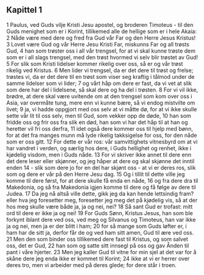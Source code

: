 ## Kapittel 1

1 Paulus, ved Guds vilje Kristi Jesu apostel, og broderen Timoteus - til den Guds menighet som er i Korint, tillikemed alle de hellige som er i hele Akaia:
2 Nåde være med dere og fred fra Gud vår Far og den Herre Jesus Kristus!
3 Lovet være Gud og vår Herre Jesu Kristi Far, miskunns Far og all trøsts Gud,
4 han som trøster oss i all vår trengsel, for at vi skal kunne trøste dem som er i all slags trengsel, med den trøst hvormed vi selv blir trøstet av Gud!
5 For slik som Kristi lidelser kommer rikelig over oss, så er og vår trøst rikelig ved Kristus.
6 Men lider vi trengsel, da er det dere til trøst og frelse; trøstes vi, da er det dere til en trøst som viser seg kraftig i tålmod under de samme lidelser som vi lider;
7 og vårt håp om dere er fast, da vi vet at slik som dere har del i lidelsene, så skal dere og ha del i trøsten.
8 For vi vil ikke, brødre, at dere skal være uvitende om at den trengsel som kom over oss i Asia, var overmåte tung, mere enn vi kunne bære, så vi endog mistvilte om livet;
9 ja, vi hadde oppgjort med oss selv at vi måtte dø, for at vi ikke skulle sette vår lit til oss selv, men til Gud, som vekker opp de døde,
10 han som fridde oss og frir oss fra slik en død, han som vi har det håp til at han og heretter vil fri oss derfra,
11 idet også dere kommer oss til hjelp med bønn, for at det fra manges munn må lyde rikelig takksigelse for oss, for den nåde som er oss gitt.
12 For dette er vår ros: vår samvittighets vitnesbyrd om at vi har vandret i verden, og særlig hos dere, i Guds hellighet og renhet, ikke i kjødelig visdom, men i Guds nåde.
13 For vi skriver ikke annet til dere enn det dere leser eller skjønner, og jeg håper at dere og skal skjønne det inntil enden
14 - slik som dere jo for en del har skjønt oss - at vi er deres ros, slik som og dere er vår på den Herre Jesu dag.
15 Og i tillit til dette ville jeg komme til dere først, for at dere skulle få enda en nåde,
16 og fra dere dra til Makedonia, og så fra Makedonia igjen komme til dere og få følge av dere til Judea.
17 Da jeg nå altså ville dette, gikk jeg da kan hende lettsindig fram? eller hva jeg foresetter meg, foresetter jeg meg det på kjødelig vis, så at der hos meg skulle være både ja, ja og nei, nei?
18 Så sant Gud er trofast: mitt ord til dere er ikke ja og nei!
19 For Guds Sønn, Kristus Jesus, han som ble forkynt iblant dere ved oss, ved meg og Silvanus og Timoteus, han var ikke ja og nei, men ja er der blitt i ham;
20 for så mange som Guds løfter er, i ham har de sitt ja, derfor får de og ved ham sitt amen, Gud til ære ved oss.
21 Men den som binder oss tillikemed dere fast til Kristus, og som salvet oss, det er Gud,
22 han som og satte sitt innsegl på oss og gav Ånden til pant i våre hjerter.
23 Men jeg kaller Gud til vitne for min sjel at det var for å skåne dere jeg enda ikke er kommet til Korint;
24 ikke at vi er herrer over deres tro, men vi arbeider med på deres glede; for dere står i troen.

